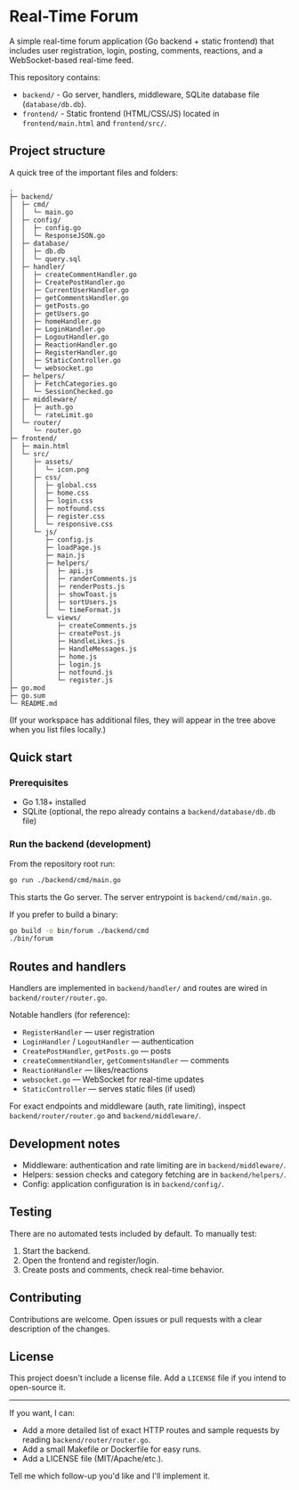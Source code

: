# Real-Time Forum

A simple real-time forum application (Go backend + static frontend) that includes user registration, login, posting, comments, reactions, and a WebSocket-based real-time feed.

This repository contains:

- `backend/` - Go server, handlers, middleware, SQLite database file (`database/db.db`).
- `frontend/` - Static frontend (HTML/CSS/JS) located in `frontend/main.html` and `frontend/src/`.

## Project structure

A quick tree of the important files and folders:

```
.
├─ backend/
│  ├─ cmd/
│  │  └─ main.go
│  ├─ config/
│  │  ├─ config.go
│  │  └─ ResponseJSON.go
│  ├─ database/
│  │  ├─ db.db
│  │  └─ query.sql
│  ├─ handler/
│  │  ├─ createCommentHandler.go
│  │  ├─ CreatePostHandler.go
│  │  ├─ CurrentUserHandler.go
│  │  ├─ getCommentsHandler.go
│  │  ├─ getPosts.go
│  │  ├─ getUsers.go
│  │  ├─ homeHandler.go
│  │  ├─ LoginHandler.go
│  │  ├─ LogoutHandler.go
│  │  ├─ ReactionHandler.go
│  │  ├─ RegisterHandler.go
│  │  ├─ StaticController.go
│  │  └─ websocket.go
│  ├─ helpers/
│  │  ├─ FetchCategories.go
│  │  └─ SessionChecked.go
│  ├─ middleware/
│  │  ├─ auth.go
│  │  └─ rateLimit.go
│  └─ router/
│     └─ router.go
├─ frontend/
│  ├─ main.html
│  └─ src/
│     ├─ assets/
│     │  └─ icon.png
│     ├─ css/
│     │  ├─ global.css
│     │  ├─ home.css
│     │  ├─ login.css
│     │  ├─ notfound.css
│     │  ├─ register.css
│     │  └─ responsive.css
│     └─ js/
│        ├─ config.js
│        ├─ loadPage.js
│        ├─ main.js
│        ├─ helpers/
│        │  ├─ api.js
│        │  ├─ randerComments.js
│        │  ├─ renderPosts.js
│        │  ├─ showToast.js
│        │  ├─ sortUsers.js
│        │  └─ timeFormat.js
│        └─ views/
│           ├─ createComments.js
│           ├─ createPost.js
│           ├─ HandleLikes.js
│           ├─ HandleMessages.js
│           ├─ home.js
│           ├─ login.js
│           ├─ notfound.js
│           └─ register.js
├─ go.mod
├─ go.sum
└─ README.md
```

(If your workspace has additional files, they will appear in the tree above when you list files locally.)

## Quick start

### Prerequisites

- Go 1.18+ installed
- SQLite (optional, the repo already contains a `backend/database/db.db` file)

### Run the backend (development)

From the repository root run:

```zsh
go run ./backend/cmd/main.go
```

This starts the Go server. The server entrypoint is `backend/cmd/main.go`.

If you prefer to build a binary:

```zsh
go build -o bin/forum ./backend/cmd
./bin/forum
```


## Routes and handlers

Handlers are implemented in `backend/handler/` and routes are wired in `backend/router/router.go`.

Notable handlers (for reference):

- `RegisterHandler` — user registration
- `LoginHandler` / `LogoutHandler` — authentication
- `CreatePostHandler`, `getPosts.go` — posts
- `createCommentHandler`, `getCommentsHandler` — comments
- `ReactionHandler` — likes/reactions
- `websocket.go` — WebSocket for real-time updates
- `StaticController` — serves static files (if used)

For exact endpoints and middleware (auth, rate limiting), inspect `backend/router/router.go` and `backend/middleware/`.

## Development notes

- Middleware: authentication and rate limiting are in `backend/middleware/`.
- Helpers: session checks and category fetching are in `backend/helpers/`.
- Config: application configuration is in `backend/config/`.

## Testing

There are no automated tests included by default. To manually test:

1. Start the backend.
2. Open the frontend and register/login.
3. Create posts and comments, check real-time behavior.

## Contributing

Contributions are welcome. Open issues or pull requests with a clear description of the changes.

## License

This project doesn't include a license file. Add a `LICENSE` file if you intend to open-source it.

---

If you want, I can:

- Add a more detailed list of exact HTTP routes and sample requests by reading `backend/router/router.go`.
- Add a small Makefile or Dockerfile for easy runs.
- Add a LICENSE file (MIT/Apache/etc.).

Tell me which follow-up you'd like and I'll implement it.
